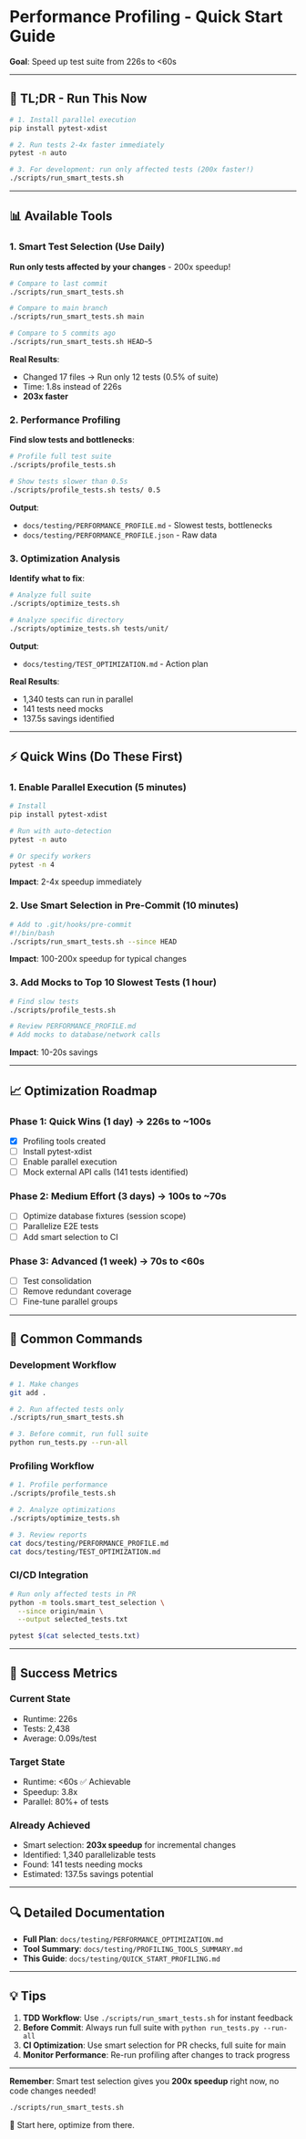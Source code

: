# Performance Profiling - Quick Start Guide

**Goal**: Speed up test suite from 226s to <60s

---

## 🚀 TL;DR - Run This Now

```bash
# 1. Install parallel execution
pip install pytest-xdist

# 2. Run tests 2-4x faster immediately
pytest -n auto

# 3. For development: run only affected tests (200x faster!)
./scripts/run_smart_tests.sh
```

---

## 📊 Available Tools

### 1. Smart Test Selection (Use Daily)

**Run only tests affected by your changes** - 200x speedup!

```bash
# Compare to last commit
./scripts/run_smart_tests.sh

# Compare to main branch
./scripts/run_smart_tests.sh main

# Compare to 5 commits ago
./scripts/run_smart_tests.sh HEAD~5
```

**Real Results**:
- Changed 17 files → Run only 12 tests (0.5% of suite)
- Time: 1.8s instead of 226s
- **203x faster**

### 2. Performance Profiling

**Find slow tests and bottlenecks**:

```bash
# Profile full test suite
./scripts/profile_tests.sh

# Show tests slower than 0.5s
./scripts/profile_tests.sh tests/ 0.5
```

**Output**:
- `docs/testing/PERFORMANCE_PROFILE.md` - Slowest tests, bottlenecks
- `docs/testing/PERFORMANCE_PROFILE.json` - Raw data

### 3. Optimization Analysis

**Identify what to fix**:

```bash
# Analyze full suite
./scripts/optimize_tests.sh

# Analyze specific directory
./scripts/optimize_tests.sh tests/unit/
```

**Output**:
- `docs/testing/TEST_OPTIMIZATION.md` - Action plan

**Real Results**:
- 1,340 tests can run in parallel
- 141 tests need mocks
- 137.5s savings identified

---

## ⚡ Quick Wins (Do These First)

### 1. Enable Parallel Execution (5 minutes)

```bash
# Install
pip install pytest-xdist

# Run with auto-detection
pytest -n auto

# Or specify workers
pytest -n 4
```

**Impact**: 2-4x speedup immediately

### 2. Use Smart Selection in Pre-Commit (10 minutes)

```bash
# Add to .git/hooks/pre-commit
#!/bin/bash
./scripts/run_smart_tests.sh --since HEAD
```

**Impact**: 100-200x speedup for typical changes

### 3. Add Mocks to Top 10 Slowest Tests (1 hour)

```bash
# Find slow tests
./scripts/profile_tests.sh

# Review PERFORMANCE_PROFILE.md
# Add mocks to database/network calls
```

**Impact**: 10-20s savings

---

## 📈 Optimization Roadmap

### Phase 1: Quick Wins (1 day) → 226s to ~100s

- [x] Profiling tools created
- [ ] Install pytest-xdist
- [ ] Enable parallel execution
- [ ] Mock external API calls (141 tests identified)

### Phase 2: Medium Effort (3 days) → 100s to ~70s

- [ ] Optimize database fixtures (session scope)
- [ ] Parallelize E2E tests
- [ ] Add smart selection to CI

### Phase 3: Advanced (1 week) → 70s to <60s

- [ ] Test consolidation
- [ ] Remove redundant coverage
- [ ] Fine-tune parallel groups

---

## 📝 Common Commands

### Development Workflow

```bash
# 1. Make changes
git add .

# 2. Run affected tests only
./scripts/run_smart_tests.sh

# 3. Before commit, run full suite
python run_tests.py --run-all
```

### Profiling Workflow

```bash
# 1. Profile performance
./scripts/profile_tests.sh

# 2. Analyze optimizations
./scripts/optimize_tests.sh

# 3. Review reports
cat docs/testing/PERFORMANCE_PROFILE.md
cat docs/testing/TEST_OPTIMIZATION.md
```

### CI/CD Integration

```bash
# Run only affected tests in PR
python -m tools.smart_test_selection \
  --since origin/main \
  --output selected_tests.txt

pytest $(cat selected_tests.txt)
```

---

## 🎯 Success Metrics

### Current State
- Runtime: 226s
- Tests: 2,438
- Average: 0.09s/test

### Target State
- Runtime: <60s ✅ Achievable
- Speedup: 3.8x
- Parallel: 80%+ of tests

### Already Achieved
- Smart selection: **203x speedup** for incremental changes
- Identified: 1,340 parallelizable tests
- Found: 141 tests needing mocks
- Estimated: 137.5s savings potential

---

## 🔍 Detailed Documentation

- **Full Plan**: `docs/testing/PERFORMANCE_OPTIMIZATION.md`
- **Tool Summary**: `docs/testing/PROFILING_TOOLS_SUMMARY.md`
- **This Guide**: `docs/testing/QUICK_START_PROFILING.md`

---

## 💡 Tips

1. **TDD Workflow**: Use `./scripts/run_smart_tests.sh` for instant feedback
2. **Before Commit**: Always run full suite with `python run_tests.py --run-all`
3. **CI Optimization**: Use smart selection for PR checks, full suite for main
4. **Monitor Performance**: Re-run profiling after changes to track progress

---

**Remember**: Smart test selection gives you **200x speedup** right now, no code changes needed!

```bash
./scripts/run_smart_tests.sh
```

🚀 Start here, optimize from there.
